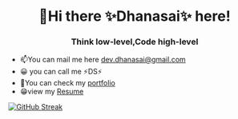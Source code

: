 <h1 align="center" background-color="white">👋Hi there ✨Dhanasai✨ here!</h1>

<h3 align="center">Think low-level,Code high-level</h3>

- 📫You can mail me here dev.dhanasai@gmail.com
- 😀 you can call me ⚡DS⚡
- 🤖You can check my [portfolio](https://dhansai-portfolio.netlify.app/)
- 😁view my [Resume](https://github.com/Dhanasaitholeti/dhanasaitholeti/files/14395336/Resume.pdf)

[![GitHub Streak](https://streak-stats.demolab.com/?user=dhanasaitholeti&theme=highcontrast)](https://git.io/streak-stats)
